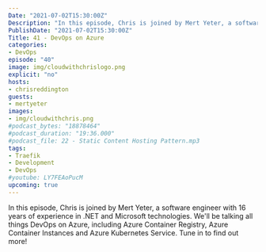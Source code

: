 ```yaml
---
Date: "2021-07-02T15:30:00Z"
Description: "In this episode, Chris is joined by Mert Yeter, a software engineer with 16 years of experience in .NET and Microsoft technologies. We'll be talking all things DevOps on Azure, including Azure Container Registry, Azure Container Instances and Azure Kubernetes Service. Tune in to find out more!"
PublishDate: "2021-07-02T15:30:00Z"
Title: 41 - DevOps on Azure
categories:
- DevOps
episode: "40"
image: img/cloudwithchrislogo.png
explicit: "no"
hosts:
- chrisreddington
guests:
- mertyeter
images:
- img/cloudwithchris.png
#podcast_bytes: "18878464"
#podcast_duration: "19:36.000"
#podcast_file: 22 - Static Content Hosting Pattern.mp3
tags:
- Traefik
- Development
- DevOps
#youtube: LY7FEAoPucM
upcoming: true
---
```

In this episode, Chris is joined by Mert Yeter, a software engineer with 16 years of experience in .NET and Microsoft technologies. We'll be talking all things DevOps on Azure, including Azure Container Registry, Azure Container Instances and Azure Kubernetes Service. Tune in to find out more!